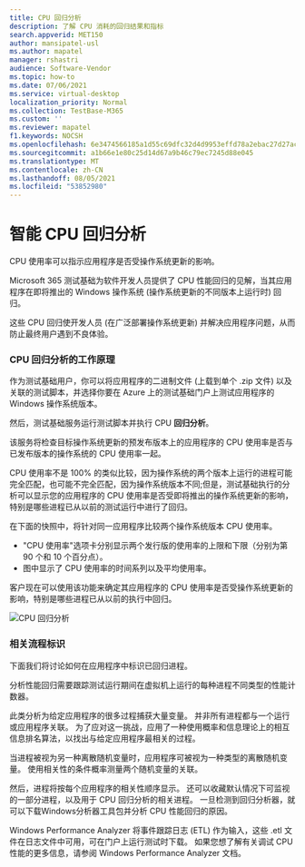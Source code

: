 ```yaml
---
title: CPU 回归分析
description: 了解 CPU 消耗的回归结果和指标
search.appverid: MET150
author: mansipatel-usl
ms.author: mapatel
manager: rshastri
audience: Software-Vendor
ms.topic: how-to
ms.date: 07/06/2021
ms.service: virtual-desktop
localization_priority: Normal
ms.collection: TestBase-M365
ms.custom: ''
ms.reviewer: mapatel
f1.keywords: NOCSH
ms.openlocfilehash: 6e3474566185a1d55c69dfc32d4d9953effd78a2ebac27d27acbf213ec4aae57
ms.sourcegitcommit: a1b66e1e80c25d14d67a9b46c79ec7245d88e045
ms.translationtype: MT
ms.contentlocale: zh-CN
ms.lasthandoff: 08/05/2021
ms.locfileid: "53852980"
---
```

# <a name="intelligent-cpu-regression-analysis"></a>智能 CPU 回归分析

CPU 使用率可以指示应用程序是否受操作系统更新的影响。 

Microsoft 365 测试基础为软件开发人员提供了 CPU 性能回归的见解，当其应用程序在即将推出的 Windows 操作系统 (操作系统更新的不同版本上运行时) 回归。 

这些 CPU 回归使开发人员 (在广泛部署操作系统更新) 并解决应用程序问题，从而防止最终用户遇到不良体验。


### <a name="how-cpu-regression-analysis-works"></a>CPU 回归分析的工作原理 ###

作为测试基础用户，你可以将应用程序的二进制文件 (上载到单个 .zip 文件) 以及关联的测试脚本，并选择你要在 Azure 上的测试基础门户上测试应用程序的 Windows 操作系统版本。 

然后，测试基础服务运行测试脚本并执行 CPU **回归分析**。 

该服务将检查目标操作系统更新的预发布版本上的应用程序的 CPU 使用率是否与已发布版本的操作系统的 CPU 使用率一起。 

CPU 使用率不是 100% 的类似比较，因为操作系统的两个版本上运行的进程可能完全匹配，也可能不完全匹配，因为操作系统版本不同;但是，测试基础执行的分析可以显示您的应用程序的 CPU 使用率是否受即将推出的操作系统更新的影响，特别是哪些进程已从以前的测试运行中进行了回归。

在下面的快照中，将针对同一应用程序比较两个操作系统版本 CPU 使用率。 
-   "CPU 使用率"选项卡分别显示两个发行版的使用率的上限和下限（分别为第 90 个和 10 个百分点）。 
-   图中显示了 CPU 使用率的时间系列以及平均使用率。 

客户现在可以使用该功能来确定其应用程序的 CPU 使用率是否受操作系统更新的影响，特别是哪些进程已从以前的执行中回归。


![CPU 回归分析](Media/cpu-regression-analysis.jpg)

### <a name="relevant-process-identification"></a>相关流程标识 ###

下面我们将讨论如何在应用程序中标识已回归进程。 

分析性能回归需要跟踪测试运行期间在虚拟机上运行的每种进程不同类型的性能计数器。 

此类分析为给定应用程序的很多过程捕获大量变量。 并非所有进程都与一个运行或应用程序关联。 为了应对这一挑战，应用了一种使用概率和信息理论上的相互信息排名算法，以找出与给定应用程序最相关的过程。 

当进程被视为另一种离散随机变量时，应用程序可被视为一种类型的离散随机变量。 使用相关性的条件概率测量两个随机变量的关联。 

然后，进程将按每个应用程序的相关性顺序显示。 还可以收藏默认情况下可监视的一部分进程，以及用于 CPU 回归分析的相关进程。 一旦检测到回归分析器，就可以下载Windows分析器工具包并分析 CPU 性能回归的原因。 

Windows Performance Analyzer 将事件跟踪日志 (ETL) 作为输入，这些 .etl 文件在日志文件中可用，可在门户上运行测试时下载。 如果您想了解有关调试 CPU 性能的更多信息，请参阅 Windows Performance Analyzer 文档。

